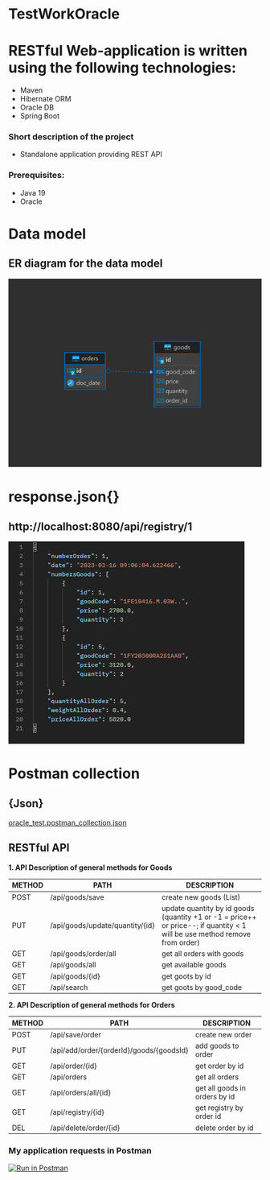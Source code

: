 # TestWorkOracle

# RESTful Web-application is written using the following technologies: 
  - Maven 
  - Hibernate ORM
  - Oracle DB 
  - Spring Boot
  
### Short description of the project
  - Standalone application providing REST API

### Prerequisites:
- Java 19
- Oracle

# Data model
## ER diagram for the data model

![db_diagram.png](src%2Fmain%2Fresources%2Fimg%2Fdb_diagram.png)

# response.json{}
## http://localhost:8080/api/registry/1

![jsonResponse.png](src%2Fmain%2Fresources%2Fimg%2FjsonResponse.png)

# Postman collection
## {Json}

[oracle_test.postman_collection.json](src%2Fmain%2Fresources%2Ffiles%2Foracle_test.postman_collection.json)

## RESTful API

**1. API Description of general methods for Goods**

METHOD | PATH | DESCRIPTION
------------|-----|------------
POST | /api/goods/save      | create new goods (List)
PUT  | /api/goods/update/quantity/{id}    | update quantity by id goods (quantity +1 or -1 = price++ or price--; if quantity < 1 will be use method remove from order)
GET  | /api/goods/order/all | get all orders with goods
GET  | /api/goods/all       | get available goods
GET  | /api/goods/{id}      | get goots by id
GET  | /api/search          | get goots by good_code

**2. API Description of general methods for Orders**

METHOD | PATH               | DESCRIPTION
------------|--------------------|------------
POST | /api/save/order                          | create new order
PUT | /api/add/order/{orderId}/goods/{goodsId}  | add goods to order
GET | /api/order/{id}                           | get order by id
GET | /api/orders                               | get all orders
GET | /api/orders/all/{id}                      | get all goods in orders by id
GET | /api/registry/{id}                        | get registry by order id
DEL | /api/delete/order/{id}                    | delete order by id


### My application requests in Postman
[![Run in Postman](https://run.pstmn.io/button.svg)](https://app.getpostman.com/run-collection/d9af219fea3fe665c736?action=collection%2Fimport)
